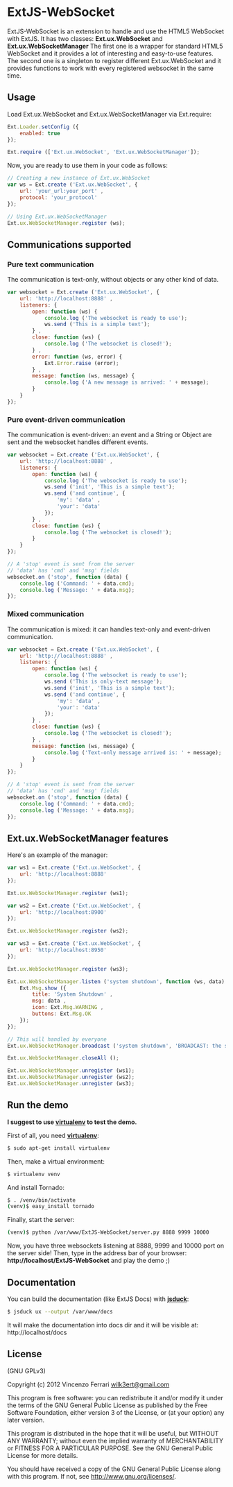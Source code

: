 # ExtJS-WebSocket

ExtJS-WebSocket is an extension to handle and use the HTML5 WebSocket with ExtJS.
It has two classes: **Ext.ux.WebSocket** and **Ext.ux.WebSocketManager**
The first one is a wrapper for standard HTML5 WebSocket and it provides a lot of interesting and easy-to-use features.
The second one is a singleton to register different Ext.ux.WebSocket and it provides functions to work with every registered websocket in the same time.

## Usage
Load Ext.ux.WebSocket and Ext.ux.WebSocketManager via Ext.require:

```javascript
Ext.Loader.setConfig ({
	enabled: true
});

Ext.require (['Ext.ux.WebSocket', 'Ext.ux.WebSocketManager']);
```

Now, you are ready to use them in your code as follows:

```javascript
// Creating a new instance of Ext.ux.WebSocket
var ws = Ext.create ('Ext.ux.WebSocket', {
	url: 'your_url:your_port' ,
	protocol: 'your_protocol'
});

// Using Ext.ux.WebSocketManager
Ext.ux.WebSocketManager.register (ws);
```

## Communications supported
### Pure text communication
The communication is text-only, without objects or any other kind of data.

```javascript
var websocket = Ext.create ('Ext.ux.WebSocket', {
	url: 'http://localhost:8888' ,
	listeners: {
		open: function (ws) {
			console.log ('The websocket is ready to use');
			ws.send ('This is a simple text');
		} ,
		close: function (ws) {
			console.log ('The websocket is closed!');
		} ,
		error: function (ws, error) {
			Ext.Error.raise (error);
		} ,
		message: function (ws, message) {
			console.log ('A new message is arrived: ' + message);
		}
	}
});
```

### Pure event-driven communication
The communication is event-driven: an event and a String or Object are sent and the websocket handles different events.

```javascript
var websocket = Ext.create ('Ext.ux.WebSocket', {
	url: 'http://localhost:8888' ,
	listeners: {
		open: function (ws) {
			console.log ('The websocket is ready to use');
			ws.send ('init', 'This is a simple text');
			ws.send ('and continue', {
				'my': 'data' ,
				'your': 'data'
			});
		} ,
		close: function (ws) {
			console.log ('The websocket is closed!');
		}
	}
});

// A 'stop' event is sent from the server
// 'data' has 'cmd' and 'msg' fields
websocket.on ('stop', function (data) {
	console.log ('Command: ' + data.cmd);
	console.log ('Message: ' + data.msg);
});
```

### Mixed communication
The communication is mixed: it can handles text-only and event-driven communication.

```javascript
var websocket = Ext.create ('Ext.ux.WebSocket', {
	url: 'http://localhost:8888' ,
	listeners: {
		open: function (ws) {
			console.log ('The websocket is ready to use');
			ws.send ('This is only-text message');
			ws.send ('init', 'This is a simple text');
			ws.send ('and continue', {
				'my': 'data' ,
				'your': 'data'
			});
		} ,
		close: function (ws) {
			console.log ('The websocket is closed!');
		} ,
		message: function (ws, message) {
			console.log ('Text-only message arrived is: ' + message);
		}
	}
});

// A 'stop' event is sent from the server
// 'data' has 'cmd' and 'msg' fields
websocket.on ('stop', function (data) {
	console.log ('Command: ' + data.cmd);
	console.log ('Message: ' + data.msg);
});
```

## Ext.ux.WebSocketManager features
Here's an example of the manager:

```javascript
var ws1 = Ext.create ('Ext.ux.WebSocket', {
	url: 'http://localhost:8888'
});

Ext.ux.WebSocketManager.register (ws1);

var ws2 = Ext.create ('Ext.ux.WebSocket', {
	url: 'http://localhost:8900'
});

Ext.ux.WebSocketManager.register (ws2);

var ws3 = Ext.create ('Ext.ux.WebSocket', {
	url: 'http://localhost:8950'
});

Ext.ux.WebSocketManager.register (ws3);

Ext.ux.WebSocketManager.listen ('system shutdown', function (ws, data) {
	Ext.Msg.show ({
		title: 'System Shutdown' ,
		msg: data ,
		icon: Ext.Msg.WARNING ,
		buttons: Ext.Msg.OK
	});
});

// This will handled by everyone
Ext.ux.WebSocketManager.broadcast ('system shutdown', 'BROADCAST: the system will shutdown in few minutes.');

Ext.ux.WebSocketManager.closeAll ();

Ext.ux.WebSocketManager.unregister (ws1);
Ext.ux.WebSocketManager.unregister (ws2);
Ext.ux.WebSocketManager.unregister (ws3);
```

## Run the demo
**I suggest to use [**virtualenv**](http://www.virtualenv.org) to test the demo.**

First of all, you need [**virtualenv**](http://www.virtualenv.org):

```bash
$ sudo apt-get install virtualenv
```

Then, make a virtual environment:

```bash
$ virtualenv venv
```

And install Tornado:

```bash
$ . /venv/bin/activate
(venv)$ easy_install tornado
```

Finally, start the server:

```bash
(venv)$ python /var/www/ExtJS-WebSocket/server.py 8888 9999 10000
```

Now, you have three websockets listening at 8888, 9999 and 10000 port on the server side!
Then, type in the address bar of your browser: **http://localhost/ExtJS-WebSocket** and play the demo ;)

## Documentation
You can build the documentation (like ExtJS Docs) with [**jsduck**](https://github.com/senchalabs/jsduck):

```bash
$ jsduck ux --output /var/www/docs
```

It will make the documentation into docs dir and it will be visible at: http://localhost/docs

## License
(GNU GPLv3)

Copyright (c) 2012 Vincenzo Ferrari <wilk3ert@gmail.com>

This program is free software: you can redistribute it and/or modify
it under the terms of the GNU General Public License as published by
the Free Software Foundation, either version 3 of the License, or
(at your option) any later version.

This program is distributed in the hope that it will be useful,
but WITHOUT ANY WARRANTY; without even the implied warranty of
MERCHANTABILITY or FITNESS FOR A PARTICULAR PURPOSE.  See the
GNU General Public License for more details.

You should have received a copy of the GNU General Public License
along with this program.  If not, see <http://www.gnu.org/licenses/>.
